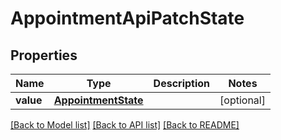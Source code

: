 # AppointmentApiPatchState

## Properties
Name | Type | Description | Notes
------------ | ------------- | ------------- | -------------
**value** | [**AppointmentState**](AppointmentState.md) |  | [optional] 

[[Back to Model list]](../README.md#documentation-for-models) [[Back to API list]](../README.md#documentation-for-api-endpoints) [[Back to README]](../README.md)



